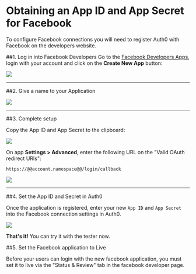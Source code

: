 # Obtaining an App ID and App Secret for Facebook

To configure Facebook connections you will need to register Auth0 with Facebook on the developers website.

##1. Log in into Facebook Developers
Go to the [Facebook Developers Apps](https://developers.facebook.com/apps), login with your account and click on the __Create New App__ button:

![](@@env.MEDIA_URL@@/articles/connections/facebook/facebook-1.png)

---

##2. Give a name to your Application

![](@@env.MEDIA_URL@@/articles/connections/facebook/facebook-2.png)

---

##3. Complete setup

Copy the App ID and App Secret to the clipboard:

![](@@env.MEDIA_URL@@/articles/connections/facebook/facebook-3.png)

On app **Settings > Advanced**, enter the following URL on the "Valid OAuth redirect URIs":

    https://@@account.namespace@@/login/callback

![](@@env.MEDIA_URL@@/articles/connections/facebook/facebook-3b.png)

---

##4. Set the App ID and Secret in Auth0

Once the application is registered, enter your new `App ID` and `App Secret` into the Facebook connection settings in Auth0.

![](@@env.MEDIA_URL@@/articles/connections/facebook/facebook-4.png)

**That's it!** You can try it with the tester now.

##5. Set the Facebook application to Live

Before your users can login with the new facebook application, you must set it to live via the "Status & Review" tab in the facebook developer page.
